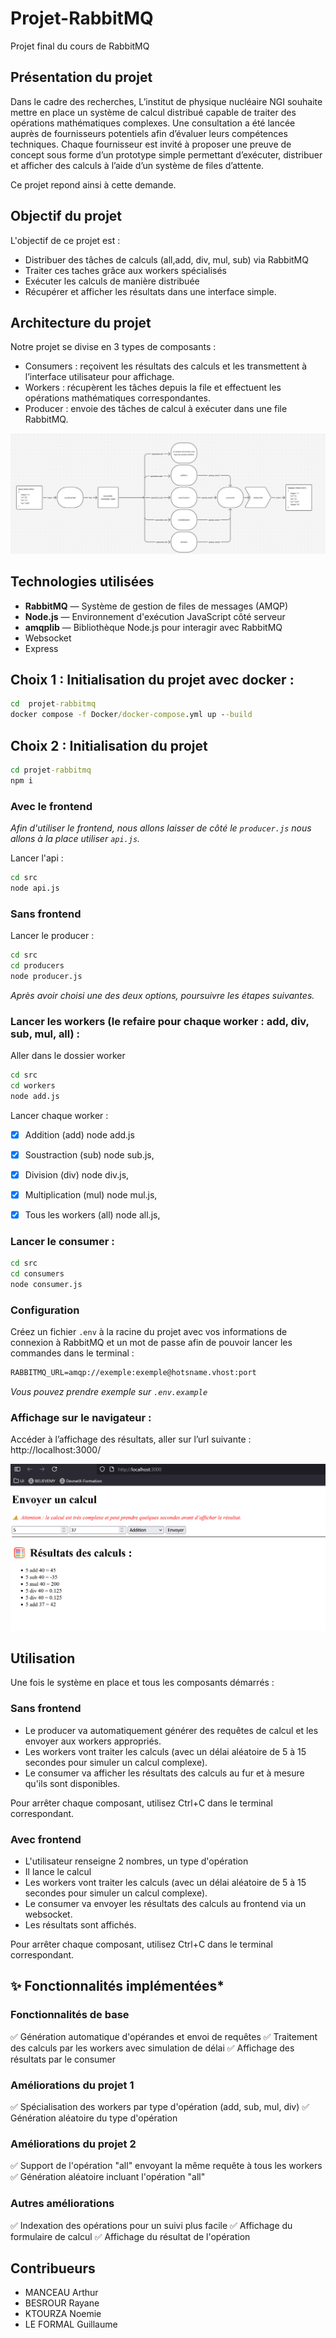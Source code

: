 # Projet-RabbitMQ
Projet final du cours de RabbitMQ


## Présentation du projet

Dans le cadre des recherches, L’institut de physique nucléaire NGI  souhaite mettre en place un système de calcul distribué capable de traiter des opérations mathématiques complexes. 
Une consultation a été lancée auprès de fournisseurs potentiels afin d’évaluer leurs compétences techniques. 
Chaque fournisseur est invité à proposer une preuve de concept sous forme d’un prototype simple permettant d’exécuter, distribuer et afficher des calculs à l’aide d’un système de files d’attente.

Ce projet repond ainsi à cette demande.

## Objectif du projet 

L'objectif de ce projet est : 
- Distribuer des tâches de calculs (all,add, div, mul, sub) via RabbitMQ
- Traiter ces taches grâce aux workers spécialisés
- Exécuter les calculs de manière distribuée
- Récupérer et afficher les résultats dans une interface simple.

## Architecture du projet 

Notre projet se divise en 3 types de composants : 

- Consumers : reçoivent les résultats des calculs et les transmettent à l’interface utilisateur pour affichage.
- Workers : récupèrent les tâches depuis la file et effectuent les opérations mathématiques correspondantes.
- Producer : envoie des tâches de calcul à exécuter dans une file RabbitMQ.

![alt text](./img/architecture.png)

## Technologies utilisées 

- **RabbitMQ** — Système de gestion de files de messages (AMQP)
- **Node.js** — Environnement d'exécution JavaScript côté serveur
- **amqplib** — Bibliothèque Node.js pour interagir avec RabbitMQ
- Websocket
- Express

## Choix 1 : Initialisation du projet avec docker :
``` cmd 
cd  projet-rabbitmq 
docker compose -f Docker/docker-compose.yml up --build
```

## Choix 2 : Initialisation du projet
```cmd
cd projet-rabbitmq
npm i 
```

### Avec le frontend 
_Afin d'utiliser le frontend, nous allons laisser de côté le `producer.js` nous allons à la place utiliser `api.js`._

Lancer l'api : 
```cmd
cd src
node api.js
```
### Sans frontend

Lancer le producer : 
```cmd
cd src
cd producers
node producer.js
```

_Après avoir choisi une des deux options, poursuivre les étapes suivantes._ 

### Lancer les workers  (le refaire pour chaque worker : add, div, sub, mul, all) :

Aller dans le dossier worker 
```cmd
cd src 
cd workers
node add.js
```
Lancer chaque worker :

- [x] Addition (add) node add.js
- [x] Soustraction (sub) node sub.js,
- [x] Division (div) node div.js,
- [x] Multiplication (mul) node mul.js,
- [x] Tous les workers (all) node all.js,


### Lancer le consumer : 
```cmd
cd src
cd consumers
node consumer.js
```

### Configuration 

Créez un fichier `.env` à la racine du projet avec vos informations de connexion à RabbitMQ et un mot de passe afin de pouvoir lancer les commandes dans le terminal :

```cmd
RABBITMQ_URL=amqp://exemple:exemple@hotsname.vhost:port
```
_Vous pouvez prendre exemple sur `.env.example`_


### Affichage sur le navigateur :
Accéder à l’affichage des résultats, aller sur l’url suivante :
http://localhost:3000/

![alt text](./img/screen_front.png)

## Utilisation 

Une fois le système en place et tous les composants démarrés :

### Sans frontend

- Le producer va automatiquement générer des requêtes de calcul et les envoyer aux workers appropriés.
- Les workers vont traiter les calculs (avec un délai aléatoire de 5 à 15 secondes pour simuler un calcul complexe).
- Le consumer va afficher les résultats des calculs au fur et à mesure qu'ils sont disponibles.

Pour arrêter chaque composant, utilisez Ctrl+C dans le terminal correspondant.

### Avec frontend

- L'utilisateur renseigne 2 nombres, un type d'opération 
- Il lance le calcul
- Les workers vont traiter les calculs (avec un délai aléatoire de 5 à 15 secondes pour simuler un calcul complexe).
- Le consumer va envoyer les résultats des calculs au frontend via un websocket.
- Les résultats sont affichés.

Pour arrêter chaque composant, utilisez Ctrl+C dans le terminal correspondant.

## ✨ Fonctionnalités implémentées*

### Fonctionnalités de base

✅ Génération automatique d'opérandes et envoi de requêtes
✅ Traitement des calculs par les workers avec simulation de délai
✅ Affichage des résultats par le consumer

### Améliorations du projet 1

✅ Spécialisation des workers par type d'opération (add, sub, mul, div)
✅ Génération aléatoire du type d'opération

### Améliorations du projet 2

✅ Support de l'opération "all" envoyant la même requête à tous les workers
✅ Génération aléatoire incluant l'opération "all"

### Autres améliorations

✅ Indexation des opérations pour un suivi plus facile
✅ Affichage du formulaire de calcul
✅ Affichage du résultat de l'opération

## Contribueurs
- MANCEAU Arthur
- BESROUR Rayane
- KTOURZA Noemie
- LE FORMAL Guillaume
